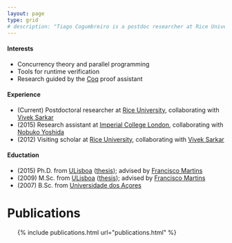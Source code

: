 ```yaml
---
layout: page
type: grid
# description: "Tiago Cogumbreiro is a postdoc researcher at Rice University interested in ."
---
```

<!--
<figure class="image-pull-right">
<img src="{{ site.url }}/images/qrcode.png" alt="v-Card" class=".image-pull-right" width="128" />
<figcaption>My v-Card as a QR Code.</figcaption>
</figure>
-->

#### Interests

 * Concurrency theory and parallel programming
 * Tools for runtime verification
 * Research guided by the [Coq] proof assistant

#### Experience

 * (Current) Postdoctoral researcher at [Rice University], collaborating with [Vivek Sarkar]
 * (2015) Research assistant at [Imperial College London], collaborating with [Nobuko Yoshida]
 * (2012) Visiting scholar at [Rice University], collaborating with [Vivek Sarkar]

#### Eductation

 * (2015) Ph.D. from [ULisboa] ([thesis](https://bitbucket.org/cogumbreiro/armus/downloads/cogumbreiro-phd-thesis.pdf)); advised by [Francisco Martins] 
 * (2009) M.Sc. from [ULisboa] ([thesis](assets/cogumbreiro-msc-thesis.pdf)); advised by [Francisco Martins]
 * (2007) B.Sc. from [Universidade dos Açores]

# Publications
<ul>
{% include publications.html url="publications.html" %}
</ul>

[Francisco Martins]: http://homepages.di.fc.ul.pt/~fmartins/
[ULisboa]: http://www.ulisboa.pt/
[Imperial College London]: http://imperial.ac.uk/
[Rice University]: http://rice.edu/
[Nobuko Yoshida]: http://www.doc.ic.ac.uk/~yoshida/
[Universidade dos Açores]: http://www.uac.pt/
[Coq]: https://coq.inria.fr/
[Why3]: http://why3.lri.fr/
[Armus]: https://bitbucket.org/cogumbreiro/armus
[Vivek Sarkar]: http://vsarkar.rice.edu
[Programming Multicores Safely]: https://bitbucket.org/cogumbreiro/armus/downloads/cogumbreiro-phd-thesis.pdf
